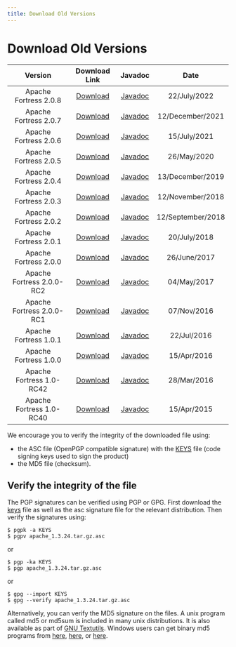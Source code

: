```yaml
---
title: Download Old Versions
---
```


# Download Old Versions

<CENTER>

|          Version          |                                 Download Link                                 |                                                              Javadoc                                                               |       Date        |
|:-------------------------:|:-----------------------------------------------------------------------------:|:----------------------------------------------------------------------------------------------------------------------------------:|:-----------------:|
|   Apache Fortress 2.0.8   |   [Download](https://archive.apache.org/dist/directory/fortress/dist/2.0.8)   |                        [Javadoc](https://nightlies.apache.org/directory/fortress/2.0.8/apidocs/index.html)                         |   22/July/2022    |
|   Apache Fortress 2.0.7   |   [Download](https://archive.apache.org/dist/directory/fortress/dist/2.0.7)   |                        [Javadoc](https://nightlies.apache.org/directory/fortress/2.0.7/apidocs/index.html)                         | 12/December/2021  |
|   Apache Fortress 2.0.6   |   [Download](https://archive.apache.org/dist/directory/fortress/dist/2.0.6)   |                        [Javadoc](https://nightlies.apache.org/directory/fortress/2.0.6/apidocs/index.html)                         |   15/July/2021    |
|   Apache Fortress 2.0.5   |   [Download](https://archive.apache.org/dist/directory/fortress/dist/2.0.5)   |   [Javadoc](https://svn.apache.org/repos/infra/websites/production/directory/content/fortress/gen-docs/2.0.5/apidocs/index.html)   |    26/May/2020    |
|   Apache Fortress 2.0.4   |   [Download](https://archive.apache.org/dist/directory/fortress/dist/2.0.4)   |   [Javadoc](https://svn.apache.org/repos/infra/websites/production/directory/content/fortress/gen-docs/2.0.4/apidocs/index.html)   | 13/December/2019  |
|   Apache Fortress 2.0.3   |   [Download](https://archive.apache.org/dist/directory/fortress/dist/2.0.3)   |   [Javadoc](https://svn.apache.org/repos/infra/websites/production/directory/content/fortress/gen-docs/2.0.3/apidocs/index.html)   | 12/November/2018  |
|   Apache Fortress 2.0.2   |   [Download](https://archive.apache.org/dist/directory/fortress/dist/2.0.2)   |   [Javadoc](https://svn.apache.org/repos/infra/websites/production/directory/content/fortress/gen-docs/2.0.2/apidocs/index.html)   | 12/September/2018 |
|   Apache Fortress 2.0.1   |   [Download](https://archive.apache.org/dist/directory/fortress/dist/2.0.1)   |   [Javadoc](https://svn.apache.org/repos/infra/websites/production/directory/content/fortress/gen-docs/2.0.1/apidocs/index.html)   |   20/July/2018    |
|   Apache Fortress 2.0.0   |   [Download](https://archive.apache.org/dist/directory/fortress/dist/2.0.0)   |   [Javadoc](https://svn.apache.org/repos/infra/websites/production/directory/content/fortress/gen-docs/2.0.0/apidocs/index.html)   |   26/June/2017    |
| Apache Fortress 2.0.0-RC2 | [Download](https://archive.apache.org/dist/directory/fortress/dist/2.0.0-RC2) | [Javadoc](https://svn.apache.org/repos/infra/websites/production/directory/content/fortress/gen-docs/2.0.0-RC2/apidocs/index.html) |    04/May/2017    |
| Apache Fortress 2.0.0-RC1 | [Download](https://archive.apache.org/dist/directory/fortress/dist/2.0.0-RC1) | [Javadoc](https://svn.apache.org/repos/infra/websites/production/directory/content/fortress/gen-docs/2.0.0-RC1/apidocs/index.html) |    07/Nov/2016    |
|   Apache Fortress 1.0.1   |   [Download](https://archive.apache.org/dist/directory/fortress/dist/1.0.1)   |   [Javadoc](https://svn.apache.org/repos/infra/websites/production/directory/content/fortress/gen-docs/1.0.1/apidocs/index.html)   |    22/Jul/2016    |
|   Apache Fortress 1.0.0   |   [Download](https://archive.apache.org/dist/directory/fortress/dist/1.0.0)   |   [Javadoc](https://svn.apache.org/repos/infra/websites/production/directory/content/fortress/gen-docs/1.0.0/apidocs/index.html)   |    15/Apr/2016    |
| Apache Fortress 1.0-RC42  | [Download](https://archive.apache.org/dist/directory/fortress/dist/1.0-RC42)  | [Javadoc](https://svn.apache.org/repos/infra/websites/production/directory/content/fortress/gen-docs/1.0-RC42/apidocs/index.html)  |    28/Mar/2016    |
| Apache Fortress 1.0-RC40  | [Download](https://archive.apache.org/dist/directory/fortress/dist/1.0-RC40)  | [Javadoc](https://svn.apache.org/repos/infra/websites/production/directory/content/fortress/gen-docs/1.0-RC40/apidocs/index.html)  |    15/Apr/2015    |

</CENTER>

<DIV class="note" markdown="1">
We encourage you to verify the integrity of the downloaded file using:

* the ASC file (OpenPGP compatible signature) with the [KEYS](https://downloads.apache.org/directory/KEYS) file (code signing keys used to sign the product)
* the MD5 file (checksum).
</DIV>

## Verify the integrity of the file

The PGP signatures can be verified using PGP or GPG. First download the [keys](https://downloads.apache.org/directory/KEYS) file as well as the asc signature file for the relevant distribution. Then verify the signatures using:

	$ pgpk -a KEYS
	$ pgpv apache_1.3.24.tar.gz.asc

or

	$ pgp -ka KEYS
	$ pgp apache_1.3.24.tar.gz.asc

or

	$ gpg --import KEYS
	$ gpg --verify apache_1.3.24.tar.gz.asc

 

Alternatively, you can verify the MD5 signature on the files. A unix program called md5 or md5sum is included in many unix distributions. It is also available as part of [GNU Textutils](https://www.gnu.org/software/textutils/textutils.html). Windows users can get binary md5 programs from [here](https://www.fourmilab.ch/md5/), [here](http://www.pc-tools.net/win32/freeware/console/), or [here](https://www.slavasoft.com/fsum/).
